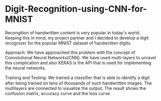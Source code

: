 # Digit-Recognition-using-CNN-for-MNIST

Recongition of handwritten content is very popular in today's world. Keeping this in mind, 
my project partner and I decided to develop a digit recognizer for the popular MNIST dataset of handwritten digits. 

Approach:
  We have approached this problem with the concept of Convolutional Neural Networks(CNN). 
  We have used multi-layers to unravel this complication and also KERAS is the API that is used for implementing the neural networks.

Training and Testing:
  We trained a classiﬁer that is able to identify a digit after being trained on tens of thousands of such handwritten images. 
  The multilayers are connected to visualize the output. 
  The result shows the confusion matrix, accuracy curve and the loss curve.
